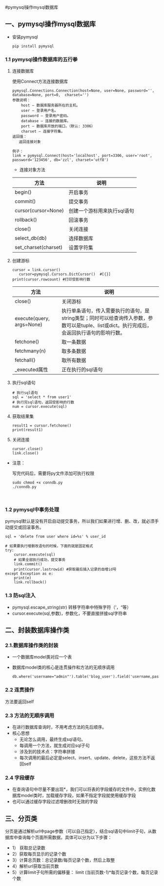 #pymysql操作mysql数据库

## 一、pymysql操作mysql数据库

- 安装pymysql

  ```
  pip install pymysql
  ```

### 1.1 pymysql操作数据库的五行拳

1. 连接数据库

   使用Connect方法连接数据库

   ```
   pymysql.Connections.Connection(host=None, user=None, password='', database=None, port=0,  charset='')
   参数说明：
       host – 数据库服务器所在的主机。
       user – 登录用户名。
       password – 登录用户密码。
       database – 连接的数据库。
       port – 数据库开放的端口。（默认: 3306）
       charset – 连接字符集。
   返回值：
      返回连接对象
      
   例子：
   link = pymysql.Connect(host='localhost', port=3306, user='root', password='123456', db='zzl', charset='utf8')
   
   ```

   - 连接对象方法

   | 方法                 | 说明                        |
   | -------------------- | --------------------------- |
   | begin()              | 开启事务                    |
   | commit()             | 提交事务                    |
   | cursor(cursor=None)  | 创建一个游标用来执行sql语句 |
   | rollback()           | 回滚事务                    |
   | close()              | 关闭连接                    |
   | select_db(db)        | 选择数据库                  |
   | set_charset(charset) | 设置字符集                  |

2. 创建游标

   ```
   cursor = link.cursor()  
      cursor=pymysql.Cursors.DictCursor()  #[{}]
   print(cursor.rowcount) #打印受影响行数
   ```

   | 方法                      | 说明                                                         |
   | ------------------------- | ------------------------------------------------------------ |
   | close()                   | 关闭游标                                                     |
   | execute(query, args=None) | 执行单条语句，传入需要执行的语句，是string类型；同时可以给查询传入参数，参数可以是tuple、list或dict。执行完成后，会返回执行语句的影响行数。 |
   | fetchone()                | 取一条数据                                                   |
   | fetchmany(n)              | 取多条数据                                                   |
   | fetchall()                | 取所有数据                                                   |
   | _executed属性             | 正在执行的sql语句                                            |

3. 执行sql语句

   ```
   # 执行sql语句
   sql = 'select * from user1'
   # 执行完sql语句，返回受影响的行数
   num = cursor.execute(sql)
   ```

4. 获取结果集

   ```
   result1 = cursor.fetchone()
   print(result1)
   ```

5. 关闭连接

   ```
   cursor.close()
   link.close()
   ```

- 注意：

  写完代码后，需要将py文件添加可执行权限 

  ```
  sudo chmod +x conndb.py
  ./conndb.py
  ```

  ​

### 1.2 pymysql中事务处理

pymysql默认是没有开启自动提交事务，所以我们如果进行增、删、改，就必须手动提交或回滚事务。

```
sql = 'delete from user where id=%s' % user_id

# 如果要执行增删改语句的时候，下面的就是固定格式
try:
	cursor.execute(sql)
	# 如果全部执行成功，提交事务
	link.commit()
	print(cursor.lastrowid) #获取最后插入记录的自增id号
except Exception as e:
	print(e)
	link.rollback()

```

### 1.3 防sql注入

- pymysql.escape_string(str)  转移字符串中特殊字符（‘，“等）
- cursor.execute(sql,参数)，参数化，不要直接拼接sql字符串

## 二、封装数据库操作类

### 2.1.数据库操作类的封装

- 一个数据库model类对应一个表

- 数据库model类的核心是连贯操作和方法的无顺序调用

  ~~~
  db.where('username="admin"').table('blog_user').field('username,password').select()
  ~~~

### 2.2 连贯操作

  方法要返回self

### 2.3 方法的无顺序调用

- 在进行数据库查询时，不用考虑方法的先后顺序。
- 核心思想
  - 无论怎么调用，最终生成sql语句。
  - 每调用一个方法，就生成对应sql子句
  - 涉及到的技术点：字符串拼接
  -  每次调用的最后必定是select、insert、update、delete，这些方法不返回self

### 2.4 字段缓存

- 在查询语句中尽量不要出现*，我们可以将表的字段缓存的文件中，实例化数据库model类时，加载缓存字段，如果不指定字段就使用缓存字段
- 也可以通过缓存字段过滤增删改时无效的字段

## 三、分页类

分页是通过解析url中page参数（可以自己指定），结合sql语句中limit子句，从数据库中查询每个页面所需数据，具体可以分为以下步骤：

- 1） 获取总记录数
- 2）获取每页显示的记录个数
- 3）计算总页数：总记录数/每页记录个数，然后上取整
- 4）解析url获取当前页数
- 5）计算limit子句所需的偏移量： limit (当前页数-1)*每页记录个数，每页记录个数